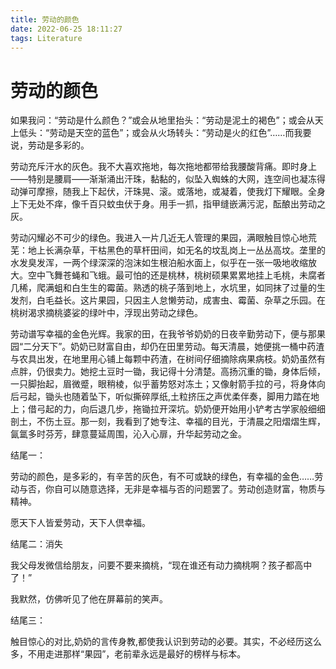 ```yaml
---
title: 劳动的颜色
date: 2022-06-25 18:11:27
tags: Literature
---
```


# 劳动的颜色

如果我问：“劳动是什么颜色？”或会从地里抬头：“劳动是泥土的褐色”；或会从天上低头：“劳动是天空的蓝色”；或会从火场转头：“劳动是火的红色”……而我要说，劳动是多彩的。

劳动充斥汗水的灰色。我不大喜欢拖地，每次拖地都带给我腰酸背痛。即时身上——特别是腰肩——渐渐涌出汗珠，黏黏的，似坠入蜘蛛的大网，连空间也凝冻得动弹可摩擦，随我上下起伏，汗珠晃、滚。或落地，或凝着，使我灯下耀眼。全身上下无处不痒，像千百只蚊虫伏于身。用手一抓，指甲缝嵌满污泥，酝酿出劳动之灰。

劳动闪耀必不可少的绿色。我进入一片几近无人管理的果园，满眼触目惊心地荒芜：地上长满杂草，干枯黑色的草杆田间，如无名的坟乱岗上一丛丛高坟。垄里的水发臭发浑，一两个绿深深的泡沫如生根泊船水面上，似乎在一张一吸地收缩放大。空中飞舞苍蝇和飞蛾。最可怕的还是桃林，桃树硕果累累地挂上毛桃，未腐者几稀，爬满蛆和白生生的霉菌。熟透的桃子落到地上，水坑里，如同抹了过量的生发剂，白毛益长。这片果园，只因主人怠懒劳动，成害虫、霉菌、杂草之乐园。在桃树渴求摘桃婆娑的绿叶中，浮现出劳动之绿色。

劳动谱写幸福的金色光辉。我家的田，在我爷爷奶奶的日夜辛勤劳动下，便与那果园“二分天下”。奶奶已财富自由，却仍在田里劳动。每天清晨，她便挑一桶中药渣与农具出发，在地里用心铺上每颗中药渣，在树间仔细摘除病果病枝。奶奶虽然有点胖，仍很卖力。她挖土豆时一锄，我记得十分清楚。高扬沉重的锄，身体后倾，一只脚抬起，眉微蹙，眼稍棱，似乎蓄势怒对冻土；又像射箭手拉的弓，将身体向后弓起，锄头也随着坠下，听似撕碎厚纸,土粒挤压之声优柔伴奏，脚用力踏在地上；借弓起的力，向后退几步，拖锄拉开深坑。奶奶便开始用小铲考古学家般细细剖土，不伤土豆。那一刻，我看到了她专注、幸福的目光，于清晨之阳熠熠生辉，氤氲多时芬芳，肆意蔓延周围，沁入心扉，升华起劳动之金。

结尾一：

劳动的颜色，是多彩的，有辛苦的灰色，有不可或缺的绿色，有幸福的金色……劳动与否，你自可以随意选择，无非是幸福与否的问题罢了。劳动创造财富，物质与精神。

愿天下人皆爱劳动，天下人倶幸福。

结尾二：消失

我父母发微信给朋友，问要不要来摘桃，“现在谁还有动力摘桃啊？孩子都高中了！”

我默然，仿佛听见了他在屏幕前的笑声。

结尾三：

触目惊心的对比,奶奶的言传身教,都使我认识到劳动的必要。其实，不必经历这么多，不用走进那样“果园”，老前辈永远是最好的榜样与标本。